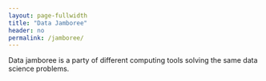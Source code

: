```yaml
---
layout: page-fullwidth
title: "Data Jamboree"
header: no
permalink: /jamboree/
---
```


Data jamboree is a party of different computing tools solving the same data
science problems. 

<!--
The [NYC Open Data of 311 Service
Requests](https://data.cityofnewyork.us/Social-Services/311-Service-Requests-from-2010-to-Present/erm2-nwe9)
contains all 311 requests of NYC from 2010 to present. We consider a subset,
requests created between 00:00:00 01/15/2023 and 24:00:00 01/21/2023, downloaded
on 02/22/2023 (data of the same creation time window downloaded at a later
time may be different as some open requests by 02/22/2023 could have been
closed. This subset is available in [CSV format](https://github.com/statds/ids-s23/blob/8c68649925d069a1d93a71022b87b26a61b0c180/data/nyc311_011523-012123_by022023.csv) from the course note repo
of the 2023 spring Introduction to Data Science at UConn.
Read the data dictionary to understand the meaning of the variables.


The scientific exercises of the jamboree are:

+ Data cleaning.
    - For ease of comparison across languages, make the column names consistent
      in style with lowercase using underscore to separate words within a name.
    - Check for obvious errors or inefficiencies. For example, are there records
      whose Closed Date is earlier than or exactly the same as the Created
      Date? Are their invalid values for any columns? Are any columns redundant?
    - Fill in missing values if possible. For example, if incident zip code is
      missing but the location is not, the zip code could be recovered by
      geocoding.
    - Summarize your suggestions to the data curator in several bullet points.
+ Data manipulation. Focus only on requests made to NYPD. 
    - Create a a new variable `duration`, which represents the time period from
      the Created Date to Closed Date. Note that duration may be censored for
      some requests.
    - Visualize the distribution of uncensored duration by weekdays/weekend and
      by borough, and test whether the distributions are
      the same across weekdays/weekends of their creation and across boroughs.
    - Basic information at the zipcode level such as population density, median
      home value, and median household income is available from the US
      Census. Convenient accesses are, for example, R package `zipcodeR` and
      Python package `uszipcode`; there seems to no Julia equivalent yet but
      Julia can call R or Python easily. Merge the zipcode level information
      with the NYPD requests data.
+ Data analysis. 
    - Define a binary variable `over3h` which is 1 if duration is greater than 3
      hours. Note that it can be obtained even for censored duration.
	- Build a logistic model to predict over3h using the 311 request data as
      well as those zip code level covariates. If your model has tuning
      parameters, justify their choices. Use appropriate metrics to assess the
      performance of the model.
    - Repeat the analysis with another model (e.g., random forest; neural
      network; etc.).

-->
